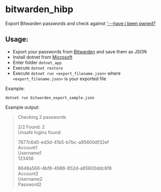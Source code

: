# bitwarden_hibp

Export Bitwarden passwords and check against [';--have i been pwned?](https://haveibeenpwned.com/)

## Usage:

* Export your passwords from [Bitwarden](https://bitwarden.com/) and save them as JSON
* Install dotnet from [Microsoft](https://dotnet.microsoft.com/download)
* Enter folder `dotnet_app`
* Execute `dotnet restore`
* Execute `dotnet run <export_filename.json>` where `<export_filename.json>` is your exported file

Example:

`dotnet run bitwarden_export_sample.json`

Example output:

>Checking 2 passwords  
>  
>2/2      Found: 2  
>Unsafe logins found:  
>  
>7877c6d0-ed3d-41b5-b7bc-a95600df32ef  
>Account1  
>Username1  
>123456  
>  
>8648a566-4bf8-4986-852d-a95600ddc6f8  
>Account2  
>Username2  
>Password2  